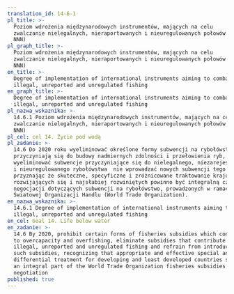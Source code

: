 ```yaml
---
translation_id: 14-6-1
pl_title: >-
  Poziom wdrożenia międzynarodowych instrumentów, mających na celu
  zwalczanie nielegalnych, nieraportowanych i nieuregulowanych połowów (połowów
  NNN)
pl_graph_title: >-
  Poziom wdrożenia międzynarodowych instrumentów, mających na celu
  zwalczanie nielegalnych, nieraportowanych i nieuregulowanych połowów (połowów
  NNN)
en_title: >-
  Degree of implementation of international instruments aiming to combat
  illegal, unreported and unregulated fishing
en_graph_title: >-
  Degree of implementation of international instruments aiming to combat
  illegal, unreported and unregulated fishing
pl_nazwa_wskaznika: >-
  14.6.1 Poziom wdrożenia międzynarodowych instrumentów, mających na celu
  zwalczanie nielegalnych, nieraportowanych i nieuregulowanych połowów (połowów
  NNN)
pl_cel: cel 14. Życie pod wodą
pl_zadanie: >-
  14.6 Do 2020 roku wyeliminować określone formy subwencji na rybołówstwo, które
  przyczyniają się do budowy nadmiernych zdolności i przełowienia ryb,
  wyeliminować subwencje przyczyniające się do nielegalnego, niezarejestrowanego
  i nieuregulowanego rybołówstwa  nie wprowadzać nowych subwencji tego typu,
  przyznając że skuteczne, specyficzne i zróżnicowane traktowanie krajów
  rozwijających się i najsłabiej rozwiniętych powinno być integralną częścią
  negocjacji dotyczących subwencji na rybołówstwo, prowadzonych w ramach
  Światowej Organizacji Handlu (World Trade Organization).
en_nazwa_wskaznika: >-
  14.6.1 Degree of implementation of international instruments aiming to combat
  illegal, unreported and unregulated fishing
en_cel: Goal 14. Life below water
en_zadanie: >-
  14.6 By 2020, prohibit certain forms of fisheries subsidies which contribute
  to overcapacity and overfishing, eliminate subsidies that contribute to
  illegal, unreported and unregulated fishing and refrain from introducing new
  such subsidies, recognizing that appropriate and effective special and
  differential treatment for developing and least developed countries should be
  an integral part of the World Trade Organization fisheries subsidies
  negotiation
published: true
---
```

